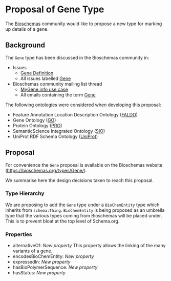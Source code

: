# Proposal of Gene Type

The [Bioschemas](https://bioschemas.org) community would like to propose a new type for marking up details of a gene.

## Background

The `Gene` type has been discussed in the Bioschemas community in:

- Issues
   - [Gene Definition](https://github.com/BioSchemas/specifications/issues/272)
   - All issues labelled [Gene](https://github.com/BioSchemas/specifications/issues?utf8=✓&q=label:"type:+Gene")
- Bioschemas community mailing list thread
  - [MyGene.info use case](https://lists.w3.org/Archives/Public/public-bioschemas/2019May/0003.html)
  - All emails containing the term [Gene](https://www.w3.org/Search/Mail/Public/advanced_search?keywords=&hdr-1-name=subject&hdr-1-query=gene&hdr-2-name=from&hdr-2-query=&hdr-3-name=message-id&hdr-3-query=&period_month=&period_year=&index-grp=Public__FULL&index-type=t&type-index=public-bioschemas&resultsperpage=20&sortby=date-asc)

The following ontologies were considered when developing this proposal:

- Feature Annotation Location Description Ontology ([FALDO](https://github.com/OBF/FALDO))
- Gene Ontology ([GO](http://geneontology.org/))
- Protein Ontology ([PRO](https://proconsortium.org/))
- SemanticScience Integrated Ontology ([SIO](http://sio.semanticscience.org/))
- UniProt RDF Schema Ontology ([UniProt](https://www.uniprot.org/core/))

## Proposal

For convenience the `Gene` proposal is available on the Bioschemas website (https://bioschemas.org/types/Gene/).

We summarise here the design decisions taken to reach this proposal.

### Type Hierarchy

We are proposing to add the `Gene` type under a `BioChemEntity` type which inherits from `schema:Thing`. `BioChemEntity` is being proposed as an umbrella type that the various types coming from Bioschemas will be placed under. This is to prevent bloat at the top level of Schema.org. 

### Properties

- alternativeOf: *New property*
This property allows the linking of the many variants of a gene.
- encodesBioChemEntity: *New property*
- expressedIn: *New property*
- hasBioPolymerSequence: *New property*
- hasStatus: *New property*

